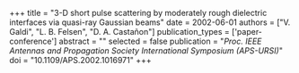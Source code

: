 +++
title = "3-D short pulse scattering by moderately rough dielectric interfaces via quasi-ray Gaussian beams"
date = 2002-06-01
authors = ["V. Galdi", "L. B. Felsen", "D. A. Castañon"]
publication_types = ['paper-conference']
abstract = ""
selected = false
publication = "*Proc. IEEE Antennas and Propagation Society International Symposium (APS-URSI)*"
doi = "10.1109/APS.2002.1016971"
+++

